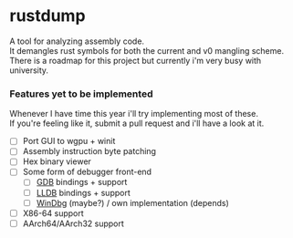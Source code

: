 # rustdump

A tool for analyzing assembly code. \
It demangles rust symbols for both the current and v0 mangling scheme. \
There is a roadmap for this project but currently i'm very busy with university.

### Features yet to be implemented

Whenever I have time this year i'll try implementing most of these. \
If you're feeling like it, submit a pull request and i'll have a look at it.

- [ ] Port GUI to wgpu + winit
- [ ] Assembly instruction byte patching
- [ ] Hex binary viewer
- [ ] Some form of debugger front-end
  - [ ] [GDB](https://www.sourceware.org/gdb) bindings + support
  - [ ] [LLDB](https://lldb.llvm.org) bindings + support
  - [ ] [WinDbg](https://windbg.org) (maybe?) / own implementation (depends)
- [ ] X86-64 support
- [ ] AArch64/AArch32 support
